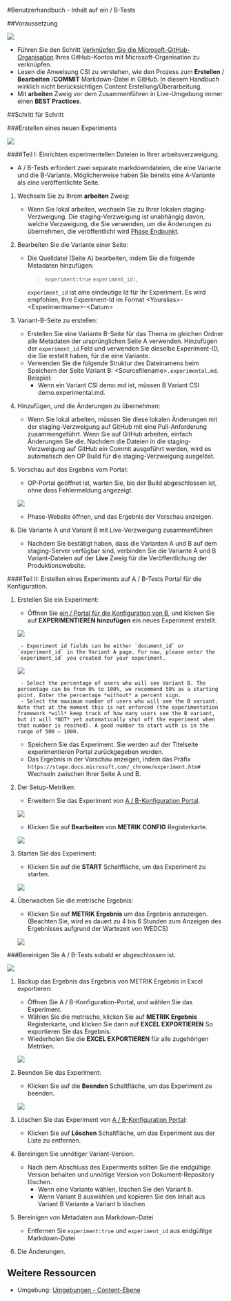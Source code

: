 #Benutzerhandbuch - Inhalt auf ein / B-Tests

##Voraussetzung

![](./UM-Prerequisite.png)
- Führen Sie den Schritt [Verknüpfen Sie die Microsoft-GitHub-Organisation](http://https://opensourcehub.microsoft.com/articles/how-to-join-microsoft-github-org-self-service) Ihres GitHub-Kontos mit Microsoft-Organisation zu verknüpfen.
- Lesen die Anweisung CSI zu verstehen, wie den Prozess zum **Erstellen** / **Bearbeiten** /**COMMIT** Markdown-Datei in GitHub. In diesem Handbuch wirklich nicht berücksichtigen Content Erstellung/Überarbeitung.
- Mit **arbeiten** Zweig vor dem Zusammenführen in Live-Umgebung immer einen **BEST Practices**.

##Schritt für Schritt

###Erstellen eines neuen Experiments

![](./UM-New-Content-Experiment.png)

####Teil I: Einrichten experimentellen Dateien in Ihrer arbeitsverzweigung.

- A / B-Tests erfordert zwei separate markdowndateien, die eine Variante und die B-Variante. Möglicherweise haben Sie bereits eine A-Variante als eine veröffentlichte Seite.

1. Wechseln Sie zu Ihrem **arbeiten** Zweig:
    - Wenn Sie lokal arbeiten, wechseln Sie zu Ihrer lokalen staging-Verzweigung. Die staging-Verzweigung ist unabhängig davon, welche Verzweigung, die Sie verwenden, um die Änderungen zu übernehmen, die veröffentlicht wird [Phase Endpunkt](https://stage.docs.microsoft.com).

2. Bearbeiten Sie die Variante einer Seite:
    - Die Quelldatei (Seite A) bearbeiten, indem Sie die folgende Metadaten hinzufügen:
        > `experiment:true`
        >`experiment_id:`,

        `experiment_id` ist eine eindeutige Id für Ihr Experiment. Es wird empfohlen, Ihre Experiment-Id im Format &lt;Youralias&gt;-&lt;Experimentname&gt;-&lt;Datum&gt;

3. Variant-B-Seite zu erstellen:
    - Erstellen Sie eine Variante B-Seite für das Thema im gleichen Ordner alle Metadaten der ursprünglichen Seite A verwenden. Hinzufügen der `experiment_id` Feld und verwenden Sie dieselbe Experiment-ID, die Sie erstellt haben, für die eine Variante.
    - Verwenden Sie die folgende Struktur des Dateinamens beim Speichern der Seite Variant B: &lt;Sourcefilename&gt;`.experimental.md`. Beispiel:
        - Wenn ein Variant CSI demo.md ist, müssen B Variant CSI demo.experimental.md.

4. Hinzufügen, und die Änderungen zu übernehmen:
    - Wenn Sie lokal arbeiten, müssen Sie diese lokalen Änderungen mit der staging-Verzweigung auf GitHub mit eine Pull-Anforderung zusammengeführt. Wenn Sie auf GitHub arbeiten, einfach Änderungen Sie die. Nachdem die Dateien in die staging-Verzweigung auf GitHub ein Commit ausgeführt werden, wird es automatisch den OP Build für die staging-Verzweigung ausgelöst.

5. Vorschau auf das Ergebnis vom Portal:
    - OP-Portal geöffnet ist, warten Sie, bis der Build abgeschlossen ist, ohne dass Fehlermeldung angezeigt.

    ![](./UM-OP-Portal.png)

    - Phase-Website öffnen, und das Ergebnis der Vorschau anzeigen.

6. Die Variante A und Variant B mit Live-Verzweigung zusammenführen
    - Nachdem Sie bestätigt haben, dass die Varianten A und B auf dem staging-Server verfügbar sind, verbinden Sie die Variante A und B Variant-Dateien auf der **Live** Zweig für die Veröffentlichung der Produktionswebsite.


####Teil II: Erstellen eines Experiments auf A / B-Tests Portal für die Konfiguration.

1. Erstellen Sie ein Experiment:

    - Öffnen Sie [ein / Portal für die Konfiguration von B](https://abtestingportal.azurewebsites.net/#/experiments), und klicken Sie auf **EXPERIMENTIEREN hinzufügen** ein neues Experiment erstellt.

    ![](./UM-AB-Portal-Experiments.png)

        - Experiment id fields can be either `document_id` or `experiment_id` in the Variant A page. For now, please enter the `experiment_id` you created for your experiment.

    ![](./UM-AB-Portal-Experiment-New.png)

        - Select the percentage of users who will see Variant B. The percentage can be from 0% to 100%, we recommend 50% as a starting point. Enter the percentage *without* a percent sign.
        - Select the maximum number of users who will see the B variant. Note that at the moment this is not enforced (the experimentation framework *will* keep track of how many users see the B variant, but it will *NOT* yet automatically shut off the experiment when that number is reached). A good number to start with is in the range of 500 – 1000.
    - Speichern Sie das Experiment. Sie werden auf der Titelseite experimentieren Portal zurückgegeben werden.
    - Das Ergebnis in der Vorschau anzeigen, indem das Präfix `https://stage.docs.microsoft.com/_chrome/experiment.htm#` Wechseln zwischen Ihrer Seite A und B.

2. Der Setup-Metriken:
    - Erweitern Sie das Experiment von [A / B-Konfiguration Portal](https://abtestingportal.azurewebsites.net/#/experiments).

    ![](./UM-AB-Portal-Metrics.png)

    - Klicken Sie auf **Bearbeiten** von **METRIK CONFIG** Registerkarte.

    ![](./UM-AB-Portal-Metrics-Config.png)

3. Starten Sie das Experiment:
    - Klicken Sie auf die **START** Schaltfläche, um das Experiment zu starten.

    ![](./UM-AB-Portal-Experiments-Action.png)

4. Überwachen Sie die metrische Ergebnis:
    - Klicken Sie auf **METRIK Ergebnis** um das Ergebnis anzuzeigen. (Beachten Sie, wird es dauert zu 4 bis 6 Stunden zum Anzeigen des Ergebnisses aufgrund der Wartezeit von WEDCS)

    ![](./UM-AB-Portal-Metrics-Result.png)

###Bereinigen Sie A / B-Tests sobald er abgeschlossen ist.

![](./UM-Cleanup-Content-Experiment.png)

1. Backup das Ergebnis das Ergebnis von METRIK Ergebnis in Excel exportieren:
    - Öffnen Sie A / B-Konfiguration-Portal, und wählen Sie das Experiment.
    - Wählen Sie die metrische, klicken Sie auf **METRIK Ergebnis** Registerkarte, und klicken Sie dann auf **EXCEL EXPORTIEREN** So exportieren Sie das Ergebnis.
    - Wiederholen Sie die **EXCEL EXPORTIEREN** für alle zugehörigen Metriken.

    ![](./UM-AB-Portal-Metrics-Result.png)

2. Beenden Sie das Experiment:
    - Klicken Sie auf die **Beenden** Schaltfläche, um das Experiment zu beenden.

    ![](./UM-AB-Portal-Experiments-Action.png)

3. Löschen Sie das Experiment von [A / B-Konfiguration Portal](https://abtestingportal.azurewebsites.net/#/experiments):
    - Klicken Sie auf **Löschen** Schaltfläche, um das Experiment aus der Liste zu entfernen.

4. Bereinigen Sie unnötiger Variant-Version.
    - Nach dem Abschluss des Experiments sollten Sie die endgültige Version behalten und unnötige Version von Dokument-Repository löschen.
        - Wenn eine Variante wählen, löschen Sie den Variant b.
        - Wenn Variant B auswählen und kopieren Sie den Inhalt aus Variant B Variante a Variant b löschen

5. Bereinigen von Metadaten aus Markdown-Datei
    - Entfernen Sie `experiment:true` und `experiment_id` aus endgültige Markdown-Datei

6. Die Änderungen.

## Weitere Ressourcen
- Umgebung: [Umgebungen - Content-Ebene](http://onenote:#Environments%20-%20Content%20Level&section-id={7011B86A-3C76-4C37-8F41-C26A380ADAEC}&page-id={B1125C68-7C08-49DA-A45C-8ADE3A315520}&end&base-path=https://microsoft.sharepoint.com/teams/Visual_Studio_China/Shared%20Documents/Open%20Publishing/AB%20Testing.)

<!--HONumber=May16_HO4-->


